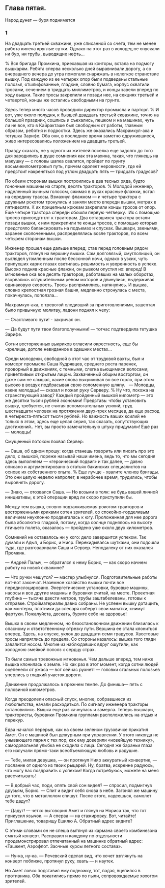 ## Глава пятая.
Народ дунет — буря поднимется

### 1

На двадцать третьей скважине, уже списанной со счета, тем не менее работа кипела круглые сутки.
Однако на этот раз в колодец не опускали ни бур, ни трубы, выводящие нефть...

% Вся бригада Промкина, приехавшая из конторы, встала на подмогу вышкарям.
Ребята сперва несколько дней выравнивали дорогу, а со вчерашнего вечера до утра помогали снаряжать в нелегкое странствие вышку.
Под каждую из ее четырех опор были подведены стальные полозья, отшлифованные, гладкие, словно бумага, корпус охватили тросами, сечением в тридцать миллиметров, и концы завели вперед по ходу вышки.
Такие тросы закрепили и позади нее, на секциях третьей и четвертой, концы же остались свободными на грунте.

Здесь тепер много часов проводили директор промысла и парторг.
% И вот, уже около полудня, к бывшей двадцать третьей скважине, точно на большой праздник, сошлись и съехались, пешком и на машинах, чуть ли не все, кто в Кайракташе был свободным от работы, главным образом, ребятня и подростки.
Здесь же оказались Махрамкул-ака и тетушка Зарифе.
Оба они, в последнее время заметно сдружившиеся, живо интересовались положением на двадцать третьей.

Правду сказать, не у одного из жителей поселка еще задолго до того дня зародились в душе сомнения как эта махина, такая, что глянешь на макушку — с головы шапка свалится, пройдет по грунту восьмикилометровып путь, причем одолеет неровности, где ей предстоит накреняться под утлом двадцать пять — тридцать градусов?

По обеим сторонам вышки построились в два тесных ряда, будто гоночные машины на старте, десять тракторов.
% Молодой инженер, наделенный зычным голосом, сжимая в руках красные флажки, встал на середину трассы.
Взмахнул флажком — и четыре трактора с дружным рокотом тронулись и заняли место впереди вышки, метрах в пятидесяти.
К их прицепным крюкам закрепили концы тросов от опор.
Еще четыре трактора спереди обошли первую четверку.
 Их с помощью тросов присоедтнтлт к тракторам.
Два оставшихся трактора встали позади вышки, к ним прикрепили те концы тросов, с помощью которых предстояло балансировать на подъемах и спусках.
Вышкари, звеньями, заранее сколоченными, распределялись возле тракторов, по всем четырем сторонам вышки.

Инженер прошел еще дальше вперед; став перед головным рядом тракторов, глянул на вершину вышки.
Сам долговязый, смуглолицый, он выглядел утомленным после бессонной ночи, однако в узких, чуть припухших карих глазах светилась решимость и уверенность в успехе.
Высоко подняв красные флажки, он рывком опустил их: вперед!
В мгновенье ока все десять тракторов, работавших на малых оборотах, взорвались оглушительным ревом моторов и двинулись, выдерживая одинаковую скорость.
Тросы распрямились, натянулись.
И вышка, словно крепостная грозная башня, медленно стронулась с места, покачнулась, поползла...

Махрамкул-ака, с тревогой следивший за приготовлениями, зашептал было привычную молитву, ладони поднял к челу:

— Счастливого пути! - закричал он.

— Да будут пути твои благополучными! — тотчас подтвердила тетушка Зарифе.

Сотни восторженных выкриков огласили окрестность, еще бы -зрелище, дотоле невиданное в здешних местах...

Среди молодежи, свободной в этот час от трудовой вахты, был и комсорг промысла Саша Кудрявцев, среднего роста паренек, проворный в движениях, с темными, слегка вьющимися волосами, приветливым открытым лицом.
Захваченный общим восторгом, он даже сам не слышал, какие слова выкрикивал во все горло, при этом высоко в воздух подбрасывая свою соломенную шляпу.
 
— Молодцы, какие молодцы! — сказал и пожал руку Серверу.
% Ну что, похожа на странствующий завод?
Каждый пройденный вышкой километр — это же десятки тысяч рублей экономии!
Представь: чтобы установить вышку, требуется, не считая вспомогательных усилий, труд шестнадцати человек на протяжении двух-трех месяцев, да еще расход в четыреста-пятьсот тысяч рублей.
Но важность ваших ксилий не только в этом, здесь еще целая серия, так сказать, сопутствующих достижений..
Нет, вы просто замечательную штуку придумали!
Ещё раз — молодцы!

Смущенный потоком похвал Сервер:

— Саша, об одном прошу: когда станешь говорить или писать про это дело, с вышкой, пореже называй наши имена, ведь то, что мы сегодня здесь выполняем — «героический подвиг» и так далее, — давно описано и аргументировано в статьях бакинских специалистов на основе их собственного опыта.
% Еще лучще - хвалите членов бригады.
Это они целую неделю напролет, в нерабочее время, трудились, чтобы выровнять дорогу.

— Знаю, — отозвался Саша.
— Но возьми в толк: не будь вашей личной инициативы, к этой операции вряд ли скоро приступили бы.

Между тем вышка, словно подталкиваемая рокотом тракторов и восторженными криками сотен зрителей, со спокойно-горделивым величием неуклонно продвигалась к югу.
Проложенная для нее дорога была абсолютно гладкой, потому, когда солнце поднялось на высоту птичьего полета, оказалось — пройдено уже около двух километров.

Сомнений не оставалось ни у кого: дело завершится успехом.
Так думали и Адыл, и Борис, и Нияр.
Перекидываясь шутками, они подошли туда, где разговаривали Саша и Сервер.
Неподалеку от них оказался Промкин.

— Андрей Палыч, — обратился к нему Борис, — как скоро начнем работу на новой скважине?

— Что ручки чешутся? — мастер улыбнулся.
Подготовительные работы вот-вот закончат.
Наземное хозяйство вышки почти все передислоцировано.
Энергетические установки, буровые машины, насосы и все другие машины и буровики считай, на месте.
Проектная глубина — тысяча двести метров, трубы заштабелеваны, готовы к отправке.
Стройматериалы давно собраны.
Не успеем вышку дотащить, как монтеры, плотники да слесаря соберут свои манатки, снимут фартуки.
Пожалуйста, дескать, бурите себе на здоровье!

Вышка в своем медленном, но безостановочном движении близилась к опасному и ответственному отрезку пути.
Вершина ее стала клониться вперед.
Здесь, на спуске, уклон до двадцати семи градусов.
Хвостовые тросы напряглись до предела.
Со стороны казалось: вышка того гляди завалится носом.
Многие из наблюдавших вдруг ощутили, как холодною змейкой пополз к сердцу страх.

То были самые тревожные мгновенья.
Чем дальше вперед, тем ниже вышка клонилась к земле.
Но как раз в этот момент, когда сотни людей оцепенели от ужаса — вот сейчас рухнет!
— головки стальных полозьев уперлись в гладкий участок дороги.

Движение продолжалось в прежнем темпе.
До финиша— пять с половиной километров.

Когда преодолели опасный спуск, многие, собравшиеся из любопытства, начали расходиться.
По сигналу инженера тракторы остановились.
Вышка еще раз качнулась и замерла.
Теперь вышкари, трактористы, буровики Промкина группами расположились на отдых и перекур.

Едва начался перерыв, как на своем зеленом грузовичке прикатил Амет.
Он с машиной был дежурным при управлении.
У этого никогда не унывающего парня с тех пор, как ему доверили «новейшую технику», самодовольная улыбка не сходила с лица.
Сегодня же бараньи глаза его излучали прямо-таки всеобъемлющую любовь и радушие.

— Тебе, милая девушка, — он протянул Нияр аккуратный конвертик, — послание от одного из твоих рыцарей.
Ну, братва, искренне радуюсь, что могу вас поздравить с успехом!
Когда потребуюсь, можете на меня рассчитывать!

— В добрый час, поди, опять свой сон видел?
— спросил, подмигнув друзьям, Борис.
— Спит и видит себя снова в небе.
Загонял же машину до того, что в металлолом спишут.
После этого, надеешься, самолет тебе дадут?

— Дадут!
— четко выговорил Амет и глянул на Нориса так, что тот прикусил язычок.
— А сперва — на стажировку.
Вот, читайте!
Приглашение, товарищу Ешилю А.
Обратный адрес видите?

С этими словами он не спеша вытянул из кармана своего комбинезона смятый конверт.
Расправил и каждому по отдельности продемонстрировал отпечатанный на машинке обратный адрес:
«Ташкент, Аэрофлот.
Заочные курсы летного состава».

— Ну-ка, ну-ка.
— Речевский сделал вид, что хочет взглянуть на конверт поближе, протянул руку, хвать — и наутек.

Но Амет ловко подставил ему подножку, тот, падая, вцепился в противника.
Оба покатились прямо по пыли, сопровождаемые хохотом зрителей.
